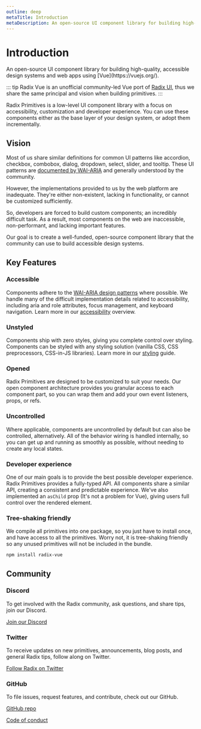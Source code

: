 ```yaml
---
outline: deep
metaTitle: Introduction
metaDescription: An open-source UI component library for building high-quality, accessible design systems and web apps using Vue.
---
```


<script setup>
import Description from '../../components/Description.vue'
</script>

# Introduction

<Description>
An open-source UI component library for building high-quality, accessible
design systems and web apps using [Vue](https://vuejs.org/).
</Description>

::: tip
Radix Vue is an unofficial community-led Vue port of [Radix UI](https://www.radix-ui.com/), thus we share the same principal and vision when building primitives.
:::

Radix Primitives is a low-level UI component library with a focus on accessibility, customization and developer experience. You can use these components either as the base layer of your design system, or adopt them incrementally.

## Vision

Most of us share similar definitions for common UI patterns like accordion, checkbox,
combobox, dialog, dropdown, select, slider, and tooltip. These UI patterns are [documented by WAI-ARIA](https://www.w3.org/TR/wai-aria-practices/#aria_ex) and generally understood by the community.

However, the implementations provided to us by the web platform are inadequate. They're
either non-existent, lacking in functionality, or cannot be customized sufficiently.

So, developers are forced to build custom components; an incredibly difficult task. As a
result, most components on the web are inaccessible, non-performant, and lacking important
features.

Our goal is to create a well-funded, open-source component library that the community can
use to build accessible design systems.

## Key Features

### Accessible

Components adhere to the [WAI-ARIA design patterns](https://www.w3.org/TR/wai-aria-practices-1.2) where possible. We handle many of the difficult implementation details related to accessibility, including aria and role attributes, focus management, and keyboard navigation. Learn more in our [accessibility](./accessibility) overview.

### Unstyled

Components ship with zero styles, giving you complete control over styling. Components can be styled with any styling solution (vanilla CSS, CSS preprocessors, CSS-in-JS libraries). Learn more in our [styling](../guides/styling) guide.

### Opened

Radix Primitives are designed to be customized to suit your needs. Our open component architecture provides you granular access to each component part, so you can wrap them and add your own event listeners, props, or refs.

### Uncontrolled

Where applicable, components are uncontrolled by default but can also be controlled, alternatively. All of the behavior wiring is handled internally, so you can get up and running as smoothly as possible, without needing to create any local states.

### Developer experience

One of our main goals is to provide the best possible developer experience. Radix Primitives provides a fully-typed API. All components share a similar API, creating a consistent and predictable experience. We've also implemented an `asChild` prop (It's not a problem for Vue), giving users full control over the rendered element.

### Tree-shaking friendly

We compile all primitives into one package, so you just have to install once, and have access to all the primitives. Worry not, it is tree-shaking friendly so any unused primitives will not be included in the bundle.

```bash
npm install radix-vue
```

## Community

### Discord

To get involved with the Radix community, ask questions, and share tips, join our Discord.

[Join our Discord](https://discord.gg/jZUsrAADe5)

### Twitter

To receive updates on new primitives, announcements, blog posts, and general Radix tips, follow along on Twitter.

[Follow Radix on Twitter](https://twitter.com/radix_vue)

### GitHub

To file issues, request features, and contribute, check out our GitHub.

[GitHub repo](https://github.com/radix-vue/radix-vue)

[Code of conduct](https://github.com/radix-vue/radix-vue/CODE_OF_CONDUCT.md)
